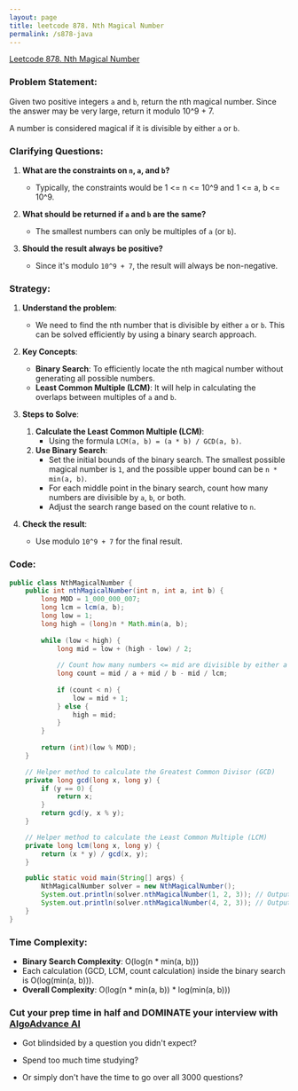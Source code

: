 ```yaml
---
layout: page
title: leetcode 878. Nth Magical Number
permalink: /s878-java
---
```

[Leetcode 878. Nth Magical Number](https://algoadvance.github.io/algoadvance/l878)
### Problem Statement:

Given two positive integers `a` and `b`, return the nth magical number. Since the answer may be very large, return it modulo 10^9 + 7.

A number is considered magical if it is divisible by either `a` or `b`.

### Clarifying Questions:
1. **What are the constraints on `n`, `a`, and `b`?**
   - Typically, the constraints would be 1 <= n <= 10^9 and 1 <= a, b <= 10^9.
   
2. **What should be returned if `a` and `b` are the same?**
   - The smallest numbers can only be multiples of `a` (or `b`).

3. **Should the result always be positive?**
   - Since it's modulo `10^9 + 7`, the result will always be non-negative.

### Strategy:

1. **Understand the problem**:
   - We need to find the nth number that is divisible by either `a` or `b`. This can be solved efficiently by using a binary search approach.

2. **Key Concepts**:
   - **Binary Search**: To efficiently locate the nth magical number without generating all possible numbers.
   - **Least Common Multiple (LCM)**: It will help in calculating the overlaps between multiples of `a` and `b`.

3. **Steps to Solve**:
   1. **Calculate the Least Common Multiple (LCM)**:
      - Using the formula `LCM(a, b) = (a * b) / GCD(a, b)`.
   2. **Use Binary Search**:
      - Set the initial bounds of the binary search. The smallest possible magical number is `1`, and the possible upper bound can be `n * min(a, b)`.
      - For each middle point in the binary search, count how many numbers are divisible by `a`, `b`, or both.
      - Adjust the search range based on the count relative to `n`.

4. **Check the result**:
   - Use modulo `10^9 + 7` for the final result.

### Code:
```java
public class NthMagicalNumber {
    public int nthMagicalNumber(int n, int a, int b) {
        long MOD = 1_000_000_007;
        long lcm = lcm(a, b);
        long low = 1;
        long high = (long)n * Math.min(a, b);
        
        while (low < high) {
            long mid = low + (high - low) / 2;
            
            // Count how many numbers <= mid are divisible by either a or b.
            long count = mid / a + mid / b - mid / lcm;
            
            if (count < n) {
                low = mid + 1;
            } else {
                high = mid;
            }
        }
        
        return (int)(low % MOD);
    }

    // Helper method to calculate the Greatest Common Divisor (GCD)
    private long gcd(long x, long y) {
        if (y == 0) {
            return x;
        }
        return gcd(y, x % y);
    }

    // Helper method to calculate the Least Common Multiple (LCM)
    private long lcm(long x, long y) {
        return (x * y) / gcd(x, y);
    }

    public static void main(String[] args) {
        NthMagicalNumber solver = new NthMagicalNumber();
        System.out.println(solver.nthMagicalNumber(1, 2, 3)); // Output: 2
        System.out.println(solver.nthMagicalNumber(4, 2, 3)); // Output: 6
    }
}
```

### Time Complexity:
- **Binary Search Complexity**: O(log(n * min(a, b)))
- Each calculation (GCD, LCM, count calculation) inside the binary search is O(log(min(a, b))).
- **Overall Complexity**: O(log(n * min(a, b)) * log(min(a, b)))



### Cut your prep time in half and DOMINATE your interview with [AlgoAdvance AI](https://algoAdvance.com)

- Got blindsided by a question you didn't expect?

- Spend too much time studying?

- Or simply don't have the time to go over all 3000 questions?

